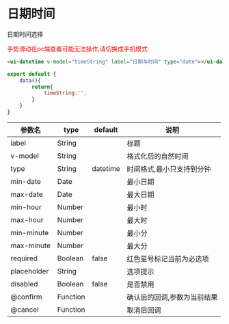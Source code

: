 # 日期时间
日期时间选择

<span style="color:red">手势滑动在pc端查看可能无法操作,请切换成手机模式</span>


```html
<ui-datetime v-model="timeString" label="日期与时间" type="date"></ui-datetime>
```

```js
export default {
    data(){
        return{
            timeString:'',
        }
    }
}
```

参数名      |  type    | default  |  说明
------------|----------|----------|----------
label       | String   |          |  标题
v-model     | String   |          |  格式化后的自然时间
type        | String   | datetime |  时间格式,最小只支持到分钟
min-date    | Date     |          |  最小日期
max-date    | Date     |          |  最大日期
min-hour    | Number   |          |  最小时
max-hour    | Number   |          |  最大时
min-minute  | Number   |          |  最小分
max-minute  | Number   |          |  最大分
required    | Boolean  | false    |  红色星号标记当前为必选项
placeholder | String   |          |  选项提示
disabled    | Boolean  | false    |  是否禁用
@confirm    | Function |          |  确认后的回调,参数为当前结果
@cancel     | Function |          |  取消后回调

